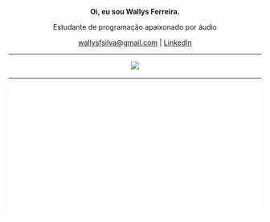 <!--
**WallysFerreira/WallysFerreira** is a ✨ _special_ ✨ repository because its `README.md` (this file) appears on your GitHub profile.

Here are some ideas to get you started:

- 🔭 I’m currently working on ...
- 🌱 I’m currently learning ...
- 👯 I’m looking to collaborate on ...
- 🤔 I’m looking for help with ...
- 💬 Ask me about ...
- 📫 How to reach me: ...
- 😄 Pronouns: ...
- ⚡ Fun fact: ...

-->
<div align="center">
  <p><b>Oi, eu sou Wallys Ferreira.</b></p>
  <p>Estudante de programação apaixonado por áudio</p>
  <a href="mailto:wallysfsilva@gmail.com" target="_blank">wallysfsilva@gmail.com</a> | <a href="https://www.linkedin.com/in/wallys-ferreira-a16b8417b/" target="_blank">LinkedIn</a> 
</div>

---

<div align="center">
  <img src="https://skillicons.dev/icons?i=rust,c,cpp,elixir,go,java,ts,cs,linux,mongodb,postgresql,redis,rabbitmq" />
</div>
<!--
<p><b>Interesses</b></p>
<ul>
  <li><i>Digital Signal Processing</i> e Áudio</li>
  <li>Sistemas Embarcados</li>
  <li>Desenvolvimento Web</li>
</ul>

<details>
  <summary><b>Interesses</b></summary>
  <ul>
    <li><i>Digital Signal Processing</i> e Áudio</li>
    <li>Sistemas Embarcados</li>
    <li>Desenvolvimento Web</li>
    <li>Desenvolvimento de jogos</li>
  </ul>
</details>
-->

---

<p>
  <img src="/languages.svg" align="left">
  <img src="/music.svg" align="right">  
</p>
